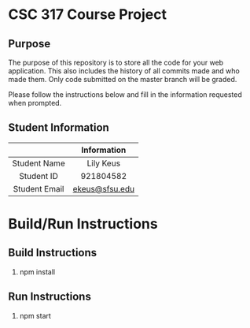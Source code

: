 # CSC 317 Course Project

## Purpose

The purpose of this repository is to store all the code for your web application. This also includes the history of all commits made and who made them. Only code submitted on the master branch will be graded.

Please follow the instructions below and fill in the information requested when prompted.

## Student Information

|               | Information   |
|:-------------:|:-------------:|
| Student Name  | Lily Keus     |
| Student ID    | 921804582     |
| Student Email | ekeus@sfsu.edu|



# Build/Run Instructions

## Build Instructions
1. npm install

## Run Instructions
1. npm start
